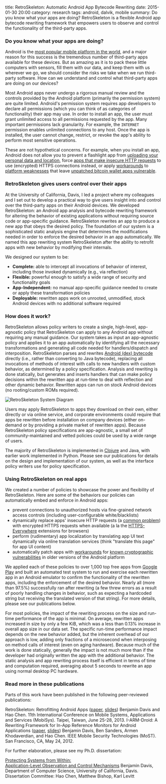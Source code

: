 title: RetroSkeleton: Automatic Android App Bytecode Rewriting
date: 2015-01-30 20:00
category: research
tags: android, dalvik, mobile
summary: Do you know what your apps are doing? RetroSkeleton is a flexible Android app bytecode rewriting framework that empowers users to observe and control the functionality of the third-party apps.

### Do you know what your apps are doing?

Android is the [most popular mobile platform in the world](https://developer.android.com/about/index.html), and a major reason for this success is the tremendous number of third-party apps available for these devices.
But as amazing as it is to pack these little computers with sensors, fill them with our data, and keep them with us wherever we go, we should consider the risks we take when we run third-party software.
How can we understand and control what third-party apps are doing on our devices?

Most Android apps never undergo a rigorous manual review and the controls provided by the Android platform (primarily the permission system) are quite limited.
Android's permission system requires app developers to declare all permissions (which you can think of as categories of functionality) their app may use.
In order to install an app, the user must grant unlimited access to all permissions requested by the app.
Many important permissions lack granularity.
For example, the `INTERNET` permission enables unlimited connections to any host.
Once the app is installed, the user cannot change, restrict, or revoke the app's ability to perform most sensitive operations.

These are not hypothetical concerns.
For example, when you install an app, Android does not allow you to
prevent a flashlight app from [uploading your personal data and location](http://www.ftc.gov/news-events/press-releases/2013/12/android-flashlight-app-developer-settles-ftc-charges-it-deceived "Android Flashlight App Developer Settles FTC Charges It Deceived Consumers: 'Brightest Flashlight' App Shared Users' Location, Device ID Without Consumers' Knowledge"),
force [apps that make insecure HTTP requests][android-ssl-insecurity] to use (encrypted) HTTPS connections instead,
or apply [workarounds][securerandom-workarounds]
to [platform weaknesses][symantec-securerandom-issue]
that leave [unpatched bitcoin wallet apps vulnerable](https://bitcoin.org/en/alert/2013-08-11-android "Android Security Vulnerability").



### RetroSkeleton gives users control over their apps

At the University of California, Davis, I led a project where my colleagues and I set out to develop a practical way to give users insight into and control over the third-party apps on their Android devices.
We developed RetroSkeleton: an Android app analysis and bytecode rewriting framework for altering the behavior of existing applications without requiring source code or app-specific guidance.
RetroSkeleton rewrites an app to produce a new app that obeys the desired policy.
The foundation of our system is a sophisticated static analysis engine that determines the modifications needed in order to enforce the desired behavior in an app automatically.
We named this app rewriting system RetroSkeleton after the ability to retrofit apps with new behavior by modifying their internals.

We designed our system to be:

* **Complete:** able to intercept all invocations of behavior of interest, including those invoked dynamically (e.g., via reflection)
* **Flexible:** powerful enough to satisfy a wide range of security and functionality goals
* **App-Independent:** no manual app-specific guidance needed to create or apply these transformation policies
* **Deployable:** rewritten apps work on unrooted, unmodified, stock Android devices with no additional software required


### How does it work?

RetroSkeleton allows policy writers to create a single, high-level, app-agnostic policy that RetroSkeleton can apply to any Android app without requiring any manual guidance.
Our system takes as input an app-agnostic policy and applies it to an app automatically by identifying all the necessary transformations and generating all code needed for handlers/dispatch and interposition.
RetroSkeleton parses and rewrites [Android (dex) bytecode](https://source.android.com/devices/tech/dalvik/dex-format.html "Dalvik Executable format") directly (i.e., rather than converting to Java bytecode), replacing all invocations of methods of interest with calls to new handlers with custom behavior, as determined by a policy specification.
Analysis and rewriting is done statically, but generates and inserts handlers that can make policy decisions within the rewritten app at run-time to deal with reflection and other dynamic behavior.
Rewritten apps can run on stock Android devices (no rooting/custom ROMs required).

![RetroSkeleton System Diagram]({filename}/blog_media/2015/retroskeleton/retroskeleton-system-diagram.svg "RetroSkeleton System Diagram")

Users may apply RetroSkeleton to apps they download on their own, either directly or via online service, and corporate environments could require that apps be rewritten before installation on company devices (either on-demand or by providing a private market of rewritten apps).
Because RetroSkeleton policy specifications are app-agnostic, a small set of community-maintained and vetted policies could be used by a wide range of users.

The majority of RetroSkeleton is implemented in [Clojure](http://clojure.org/) and Java, with earlier work implemented in Python.
Please see our publications for details on the design and implementation of our system, as well as the interface policy writers use for policy specification.


### Using RetroSkeleton on real apps

We created a number of policies to showcase the power and flexibility of RetroSkeleton.
Here are some of the behaviors our policies can automatically embed and enforce in Android apps:

* prevent connections to unauthorized hosts via fine-grained network access controls (including user-configurable white/blacklists)
* dynamically replace apps' insecure HTTP requests (a [common problem][android-ssl-insecurity]) with encrypted HTTPS requests when available (a la the [HTTPS-Everywhere][https-everywhere] extensions for browsers)
* perform (rudimentary) app localization by translating app UI text dynamically via online translation services (think "translate this page" for app UI content)
* automatically patch apps with [workarounds][securerandom-workarounds] for [known cryptographic vulnerabilities][symantec-securerandom-issue] in older versions of the Android platform

We applied each of these policies to over 1,000 top free apps from [Google Play](https://play.google.com/store) and built an automated test system to run and exercise each rewritten app in an Android emulator to confirm the functionality of the rewritten apps, including the enforcement of the desired behavior.
Nearly all (more than 97.5%) successfully ran after rewriting (a few threw errors as a result of poorly handling changes in behavior, such as expecting a hardcoded string but receiving the translated version of that string).
For more details, please see our publications below.

For most policies, the impact of the rewriting process on the size and run-time performance of the app is minimal.
On average, rewritten apps increased in size by only a few KiB, which was a less than 0.13% increase in overall app size in our data set.
The specific run-time performance impact depends on the new behavior added, but the inherent overhead of our approach is low, adding only fractions of a microsecond when interposing on method calls of interest (even on aging hardware).
Because much of the work is done statically, generally the impact is not much more than if the developer had originally written the app with the additional behavior.
The static analysis and app rewriting process itself is efficient in terms of time and computation required, averaging about 5 seconds to rewrite an app using normal desktop PC hardware.


### Read more in these publications

Parts of this work have been published in the following peer-reviewed publications:

  <span class="bib-entry">
    <span class="papertitle">RetroSkeleton: Retrofitting Android Apps (<a href="/pubs/davis-mobisys13-retroskeleton.pdf">paper</a>, <a href="/pubs/davis-mobisys13-retroskeleton-slides.pdf">slides</a>)</span>
    <span class="author">Benjamin Davis and Hao Chen.</span>
    <span class="venue">11th International Conference on Mobile Systems, Applications and Services (MobiSys). Taipei, Taiwan, June 25-28, 2013.</span>
  </span>

  <span class="bib-entry">
    <span class="papertitle">I-ARM-Droid: A Rewriting Framework for In-App Reference Monitors for Android Applications (<a href="/pubs/davis-most12-iarm.pdf">paper</a>, <a href="/pubs/davis-most12-iarm-slides.pdf">slides</a>)</span>
    <span class="author">Benjamin Davis, Ben Sanders, Armen Khodaverdian, and Hao Chen.</span>
    <span class="venue">IEEE Mobile Security Technologies (MoST). San Francisco, CA, May 24, 2012.</span>
  </span>

For further elaboration, please see my Ph.D. dissertation:

  <span class="bib-entry">
    <span class="papertitle"><a href="/pubs/davis-dissertation.pdf">Protecting Systems from Within:<br />Application-Level Observation and Control Mechanisms</a></span>
    <span class="author">Benjamin Davis, Department of Computer Science, University of California, Davis.</span>
    <span class="venue">Dissertation Committee: Hao Chen, Matthew Bishop, Karl Levitt</span>
  </span>


[android-ssl-insecurity]: http://android-ssl.org/files/p50-fahl.pdf "Why Eve and Mallory Love Android: An Analysis of Android SSL (In)Security"
[https-everywhere]: https://www.eff.org/https-everywhere "HTTPS-Everywhere browser extensions"
[securerandom-workarounds]: http://android-developers.blogspot.ie/2013/08/some-securerandom-thoughts.html "Android Developers Blog: Some SecureRandom Thoughts"
[symantec-securerandom-issue]: http://www.symantec.com/connect/blogs/android-cryptographic-issue-may-affect-hundreds-thousands-apps "Android Cryptographic Issue May Affect Hundreds of Thousands of Apps"
